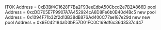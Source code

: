 ITOK Address = 0xB3Bf4C1628F7Ba2F93eeEdbA50Cbcd2e7B2A866D
pool Address = 0xcDD705E7F9907A7A452924cA8D8Fe6b0B40d4Bc5
new pool Address = 0x1094F71b32f2d13B38dB876Ad400C77ae187e29d
new new pool Address = 0x9E042184aD0bF57D01FC0C169df6c36d3537c447